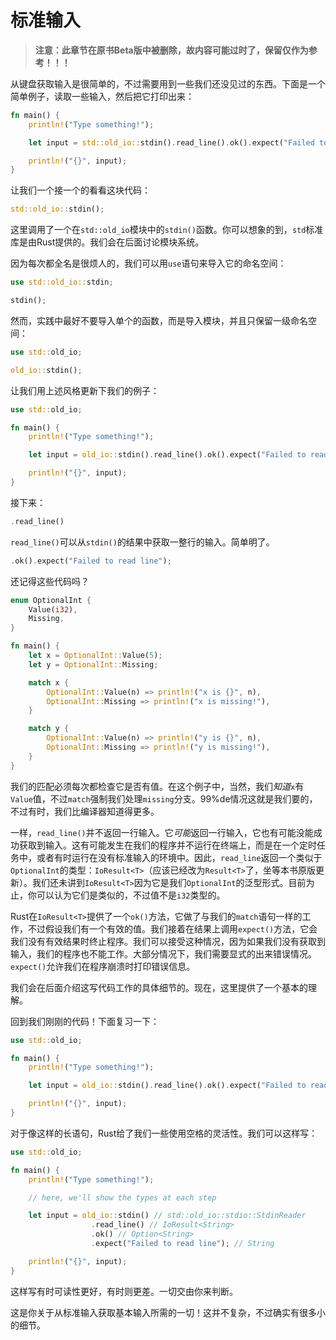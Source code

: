 # 标准输入

> **注意：此章节在原书Beta版中被删除，故内容可能过时了，保留仅作为参考！！！**

从键盘获取输入是很简单的，不过需要用到一些我们还没见过的东西。下面是一个简单例子，读取一些输入，然后把它打印出来：
```rust
fn main() {
    println!("Type something!");

    let input = std::old_io::stdin().read_line().ok().expect("Failed to read line");

    println!("{}", input);
}
```
让我们一个接一个的看看这块代码：
```rust
std::old_io::stdin();
```
这里调用了一个在`std::old_io`模块中的`stdin()`函数。你可以想象的到，`std`标准库是由Rust提供的。我们会在后面讨论模块系统。

因为每次都全名是很烦人的，我们可以用`use`语句来导入它的命名空间：
```rust
use std::old_io::stdin;

stdin();
```
然而，实践中最好不要导入单个的函数，而是导入模块，并且只保留一级命名空间：
```rust
use std::old_io;

old_io::stdin();
```
让我们用上述风格更新下我们的例子：
```rust
use std::old_io;

fn main() {
    println!("Type something!");

    let input = old_io::stdin().read_line().ok().expect("Failed to read line");

    println!("{}", input);
}
```
接下来：
```rust
.read_line()
```
`read_line()`可以从`stdin()`的结果中获取一整行的输入。简单明了。
```rust
.ok().expect("Failed to read line");
```
还记得这些代码吗？
```rust
enum OptionalInt {
    Value(i32),
    Missing,
}

fn main() {
    let x = OptionalInt::Value(5);
    let y = OptionalInt::Missing;

    match x {
        OptionalInt::Value(n) => println!("x is {}", n),
        OptionalInt::Missing => println!("x is missing!"),
    }

    match y {
        OptionalInt::Value(n) => println!("y is {}", n),
        OptionalInt::Missing => println!("y is missing!"),
    }
}
```
我们的匹配必须每次都检查它是否有值。在这个例子中，当然，我们*知道*`x`有`Value`值，不过`match`强制我们处理`missing`分支。99%de情况这就是我们要的，不过有时，我们比编译器知道得更多。

一样，`read_line()`并不返回一行输入。它*可能*返回一行输入，它也有可能没能成功获取到输入。这有可能发生在我们的程序并不运行在终端上，而是在一个定时任务中，或者有时运行在没有标准输入的环境中。因此，`read_line`返回一个类似于`OptionalInt`的类型：`IoResult<T>`（应该已经改为`Result<T>`了，坐等本书原版更新）。我们还未讲到`IoResult<T>`因为它是我们`OptionalInt`的泛型形式。目前为止，你可以认为它们是类似的，不过值不是`i32`类型的。

Rust在`IoResult<T>`提供了一个`ok()`方法，它做了与我们的`match`语句一样的工作，不过假设我们有一个有效的值。我们接着在结果上调用`expect()`方法，它会我们没有有效结果时终止程序。我们可以接受这种情况，因为如果我们没有获取到输入，我们的程序也不能工作。大部分情况下，我们需要显式的出来错误情况。`expect()`允许我们在程序崩溃时打印错误信息。

我们会在后面介绍这写代码工作的具体细节的。现在，这里提供了一个基本的理解。

回到我们刚刚的代码！下面复习一下：
```rust
use std::old_io;

fn main() {
    println!("Type something!");

    let input = old_io::stdin().read_line().ok().expect("Failed to read line");

    println!("{}", input);
}
```
对于像这样的长语句，Rust给了我们一些使用空格的灵活性。我们可以这样写：
```rust
use std::old_io;

fn main() {
    println!("Type something!");

    // here, we'll show the types at each step

    let input = old_io::stdin() // std::old_io::stdio::StdinReader
                  .read_line() // IoResult<String>
                  .ok() // Option<String>
                  .expect("Failed to read line"); // String

    println!("{}", input);
}
```
这样写有时可读性更好，有时则更差。一切交由你来判断。

这是你关于从标准输入获取基本输入所需的一切！这并不复杂，不过确实有很多小的细节。
